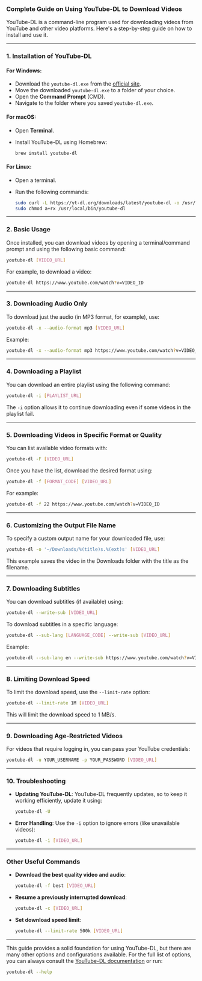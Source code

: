 ### Complete Guide on Using YouTube-DL to Download Videos

YouTube-DL is a command-line program used for downloading videos from YouTube and other video platforms. Here's a step-by-step guide on how to install and use it.

---

### **1. Installation of YouTube-DL**

#### **For Windows:**

- Download the `youtube-dl.exe` from the [official site](https://youtube-dl.org/).
- Move the downloaded `youtube-dl.exe` to a folder of your choice.
- Open the **Command Prompt** (CMD).
- Navigate to the folder where you saved `youtube-dl.exe`.

#### **For macOS:**

- Open **Terminal**.
- Install YouTube-DL using Homebrew:

  ```bash
  brew install youtube-dl
  ```

#### **For Linux:**

- Open a terminal.
- Run the following commands:

  ```bash
  sudo curl -L https://yt-dl.org/downloads/latest/youtube-dl -o /usr/local/bin/youtube-dl
  sudo chmod a+rx /usr/local/bin/youtube-dl
  ```

---

### **2. Basic Usage**

Once installed, you can download videos by opening a terminal/command prompt and using the following basic command:

```bash
youtube-dl [VIDEO_URL]
```

For example, to download a video:

```bash
youtube-dl https://www.youtube.com/watch?v=VIDEO_ID
```

---

### **3. Downloading Audio Only**

To download just the audio (in MP3 format, for example), use:

```bash
youtube-dl -x --audio-format mp3 [VIDEO_URL]
```

Example:

```bash
youtube-dl -x --audio-format mp3 https://www.youtube.com/watch?v=VIDEO_ID
```

---

### **4. Downloading a Playlist**

You can download an entire playlist using the following command:

```bash
youtube-dl -i [PLAYLIST_URL]
```

The `-i` option allows it to continue downloading even if some videos in the playlist fail.

---

### **5. Downloading Videos in Specific Format or Quality**

You can list available video formats with:

```bash
youtube-dl -F [VIDEO_URL]
```

Once you have the list, download the desired format using:

```bash
youtube-dl -f [FORMAT_CODE] [VIDEO_URL]
```

For example:

```bash
youtube-dl -f 22 https://www.youtube.com/watch?v=VIDEO_ID
```

---

### **6. Customizing the Output File Name**

To specify a custom output name for your downloaded file, use:

```bash
youtube-dl -o '~/Downloads/%(title)s.%(ext)s' [VIDEO_URL]
```

This example saves the video in the Downloads folder with the title as the filename.

---

### **7. Downloading Subtitles**

You can download subtitles (if available) using:

```bash
youtube-dl --write-sub [VIDEO_URL]
```

To download subtitles in a specific language:

```bash
youtube-dl --sub-lang [LANGUAGE_CODE] --write-sub [VIDEO_URL]
```

Example:

```bash
youtube-dl --sub-lang en --write-sub https://www.youtube.com/watch?v=VIDEO_ID
```

---

### **8. Limiting Download Speed**

To limit the download speed, use the `--limit-rate` option:

```bash
youtube-dl --limit-rate 1M [VIDEO_URL]
```

This will limit the download speed to 1 MB/s.

---

### **9. Downloading Age-Restricted Videos**

For videos that require logging in, you can pass your YouTube credentials:

```bash
youtube-dl -u YOUR_USERNAME -p YOUR_PASSWORD [VIDEO_URL]
```

---

### **10. Troubleshooting**

- **Updating YouTube-DL**: YouTube-DL frequently updates, so to keep it working efficiently, update it using:

  ```bash
  youtube-dl -U
  ```

- **Error Handling**: Use the `-i` option to ignore errors (like unavailable videos):

  ```bash
  youtube-dl -i [VIDEO_URL]
  ```

---

### **Other Useful Commands**

- **Download the best quality video and audio**:

  ```bash
  youtube-dl -f best [VIDEO_URL]
  ```

- **Resume a previously interrupted download**:

  ```bash
  youtube-dl -c [VIDEO_URL]
  ```

- **Set download speed limit**:

  ```bash
  youtube-dl --limit-rate 500k [VIDEO_URL]
  ```

---

This guide provides a solid foundation for using YouTube-DL, but there are many other options and configurations available. For the full list of options, you can always consult the [YouTube-DL documentation](https://github.com/ytdl-org/youtube-dl/blob/master/README.md) or run:

```bash
youtube-dl --help
```